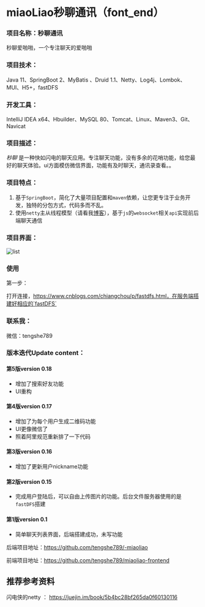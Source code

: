 # miaoLiao秒聊通讯（font_end）

### 项目名称：秒聊通讯

秒聊爱啪啪，一个专注聊天的爱啪啪

### 项目技术：

Java 11、SpringBoot 2、MyBatis 、Druid 1.1、Netty、Log4j、Lombok、MUI、H5+，fastDFS

### 开发工具：

IntelliJ IDEA  x64、Hbuilder、MySQL 80、Tomcat、Linux、Maven3、Git、Navicat

### 项目描述：

*秒聊* 是一种快如闪电的聊天应用。专注聊天功能，没有多余的花哨功能，给您最好的聊天体验。ui方面模仿微信界面，功能有及时聊天，通讯录查看。。

### 项目特点：

1. 基于`SpringBoot`，简化了大量项目配置和`maven`依赖，让您更专注于业务开发，独特的分包方式，代码多而不乱。
2. 使用`netty`主从线程模型（请看我[博客](https://blog.tengshe789.tech/2018/08/25/io%E6%A8%A1%E5%9E%8B/#more)），基于`js`的`websocket`相关`api`实现前后端聊天通信

### 项目界面：

![list](http://resume.tengshe789.tech/static/im.jpg)

### 使用

第一步：

打开连接，https://www.cnblogs.com/chiangchou/p/fastdfs.html，在服务端搭建好相应的`fastDFS`



### 联系我：

微信：tengshe789

### 版本迭代Update content：

#### 第5版version 0.18

- 增加了搜索好友功能
- UI重构

#### 第4版version 0.17

- 增加了为每个用户生成二维码功能
- UI更像微信了
- 照着阿里规范重新排了一下代码

#### 第3版version 0.16

- 增加了更新用户nickname功能

#### 第2版version 0.15

- 完成用户登陆后，可以自由上传图片的功能。后台文件服务器使用的是`fastDFS`搭建

#### 第1版version 0.1

- 简单聊天列表界面，后端搭建成功，未写功能

后端项目地址：https://github.com/tengshe789/-miaoliao

前端项目地址：https://github.com/tengshe789/miaoliao-frontend

## 推荐参考资料

闪电侠的netty ： https://juejin.im/book/5b4bc28bf265da0f60130116